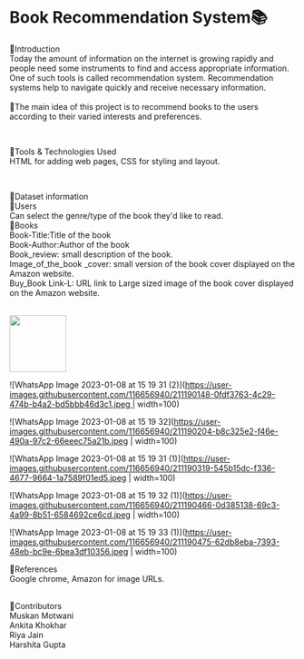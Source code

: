 # Book Recommendation System📚
🔲Introduction    <br />
   Today the amount of information on the internet is growing rapidly and people need some instruments to find and access appropriate information. One of such tools is    called recommendation system. Recommendation systems help to navigate quickly and receive necessary information. <br />                        
📌The main idea of this project is to recommend books to the users according to their varied interests and preferences.             

<br />


🔲Tools & Technologies Used <br />
  HTML for adding web pages, CSS for styling and layout.

<br />
                                                                                                                                                                       
                                                                                                                                                                       
🔲Dataset information                                                                                                                                     
   📌Users                                                                                                                                                             
    Can select the genre/type of the book they'd like to read. <br />
  📌Books<br>
    Book-Title:Title of the book<br>
    Book-Author:Author of the book<br>
    Book_review: small description of the book.<br>
    Image_of_the_book _cover: small version of the book cover displayed on the Amazon website.<br>
    Buy_Book Link-L: URL link to Large sized image of the book cover displayed on the Amazon website.

 <br /> 
 
 
  <img src="https://user-images.githubusercontent.com/116656940/211190148-0fdf3763-4c29-474b-b4a2-bd5bbb46d3c1.jpeg" height="100">
 
![WhatsApp Image 2023-01-08 at 15 19 31 (2)](https://user-images.githubusercontent.com/116656940/211190148-0fdf3763-4c29-474b-b4a2-bd5bbb46d3c1.jpeg | width=100)



 ![WhatsApp Image 2023-01-08 at 15 19 32](https://user-images.githubusercontent.com/116656940/211190204-b8c325e2-f46e-490a-97c2-66eeec75a21b.jpeg | width=100)

 ![WhatsApp Image 2023-01-08 at 15 19 31 (1)](https://user-images.githubusercontent.com/116656940/211190319-545b15dc-f336-4677-9664-1a7589f01ed5.jpeg | width=100)


![WhatsApp Image 2023-01-08 at 15 19 32 (1)](https://user-images.githubusercontent.com/116656940/211190466-0d385138-69c3-4a99-8b51-6584692ce6cd.jpeg | width=100)

![WhatsApp Image 2023-01-08 at 15 19 33 (1)](https://user-images.githubusercontent.com/116656940/211190475-62db8eba-7393-48eb-bc9e-6bea3df10356.jpeg | width=100)

🔲References    <br />
  Google chrome, Amazon for image URLs.


<br />                                                                                                                                                                           
🔲Contributors<br>
  Muskan Motwani   <br />
  Ankita Khokhar   <br />
  Riya Jain       <br />
  Harshita Gupta      <br />








